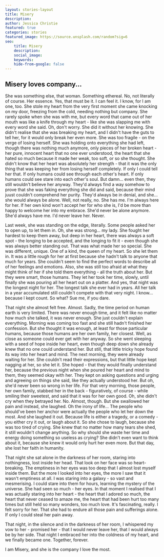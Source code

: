 ```yaml
---
layout: stories-layout
title: Misery
description:
author: Jessica Christie
featured: true
categories: stories
featured_image: https://source.unsplash.com/random?sig=6
seo: 
    title: Misery
    description: 
    social_image: 
    keywords: 
    hide-from-google: false
---
```


## Misery loves company...

She was something else, that woman. Something ethereal. No, not literally of course. Her essence. Yes, that must be it. I can feel it. I know, for I am one, too. She stole my heart from the very first moment she came knocking on my door, freezing from the cold, needing nothing but company. She rarely spoke when she was with me, but every word that came out of her mouth was like a knife through my heart - like she was slapping me with every word she said. Oh, don't worry. She did it without her knowing. She didn't realise that she was breaking my heart, and I didn't have the guts to tell her, for it would only break her even more. She was too fragile - on the verge of losing herself. She was holding onto everything she had left, though there was nothing much anymore, only pieces of her broken heart - her pure, innocent heart that no one ever understood, the heart that she hated so much because it made her weak, too soft, or so she thought. She didn't know that her heart was absolutely her strength - that it was the only thing that was keeping her from losing herself completely. If only I could tell her that. If only humans could see through each other's heart. If only humans could see stare into each other's soul. But damn... even then, they still wouldn't believe her anyway. They'd always find a way somehow to prove that she was faking everything she did and said, because their mind juust couldn't comprehend her purity. They'd always be in denial, and she... she would always be alone. Well, not really, no. She has me. I'm always here for her. If her own kind won't accept her for who she is, I'd be more than happy to welcome her into my embrace. She'd never be alone anymore. She'd always have me. I'd never leave her. Never.

Last week, she was standing on the edge, literally. Some people asked her to open up, to let them in. Oh, she was strong... my lady. She fought her hardest to keep them away, but deep in her heart, there was always a soft spot - the longing to be accepted, and the longing to fit it - even though she was always better standing out. That was what made her so special. She was different, unique. One of a kind, the queen of my heart. So she let them in.
It was a little rough for her at first because she hadn't talk to anyone that much for years. She couldn't seem to find the perfect words to describe all of her feelings and emotions. Also, she was still too afraid at what they might think of her if she told them everything - all the truth about her. But they were smart, those humans. They let her took her time, slowly, until finally she was pouring all her heart out on a platter. And yes, that night was the longest night for her. The longest talk she ever had in years. All her talk in a year accumulated still couldn't compete with that very night. I know... because I kept count. So what? Sue me, if you dare.

That night she almost felt free. Almost.
Sadly, the time period on human earth is very limited. There was never enough time, and it felt like no matter how much she talked, it was never enough. She just couldn't explain everything. Morning was coming too fast and she still hadn't finished her confession. But she thought it was enough, at least for those particular humans, because those humans are her own family, her closest. Well, as close as someone could ever get with her anyway. So she went sleeping with a seed of hope inside her heart, even though deep down she already knew that no one could understand her. But still, that little tricky hope found its way into her heart and mind.
The next morning, they were already waiting for her. She couldn't read their expressions, but that little hope kept nagging at her, so she let it. She hoped - that they would finally understand her, because the previous night when she poured her heart and mind to them, they seemed okay with her. They kept on asking questions and urging and agreeing on things she said, like they actually understood her. But oh, she'd never been so wrong in her life. For that very morning, those people, her own family, stabbed her in the back - figuratively, of course - while smiling their sweetest, and said that it was for her own good.
Oh, she didn't cry when they betrayed her. No. Almost, though. But she swallowed her pain and instead, she laughed. Oh the irony of life...
The people who should've been her anchor were actually the people who let her down the most. And she laughed it out. Because life is either a tragedy, or a comedy - you either cry it out, or laugh about it. So she chose to laugh, because she was too tired of crying. She knew that no matter how many tears she shed, it still wouldn't change anything. So why should she waste her time and energy doing something so useless as crying? She didn't even want to think about it, because she knew it would only hurt her even more. But that day, she lost her faith in humanity.

That night she sat alone in the darkness of her room, staring into nothingness, lost inside her head. That look on her face was so heart-breaking. The emptiness in her eyes was too deep that I almost lost myself inside them. But the more I looked into her eyes, the more I saw that it wasn't emptiness at all. I was staring into a galaxy - so vast and mesmerising. I could stare into them for hours, learning the mystery of the universe. She had seen so much - her eyes.
In that moment I realised that I was actually staring into her heart - the heart that I adored so much, the heart that never ceased to amaze me, the heart that had been hurt too many times but still held so many wonders, too much love. It's fascinating, really. I felt sorry for her. That she had to endure all those pain and sufferings alone. If only I could steal her pain away.

That night, in the silence and in the darkness of her room, I whispered my vow to her - promised her - that I would never leave her, that I would always be by her side. That night I embraced her into the coldness of my heart, and we finally became one. Together, forever.

I am Misery, and she is the company I love the most.